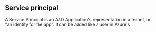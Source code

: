 ## Service principal

A Service Principal is an AAD Application's representation in a tenant, or "an identity for the app". It can be added like a user in Azure's

